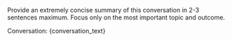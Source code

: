 Provide an extremely concise summary of this conversation in 2-3 sentences maximum. Focus only on the most important topic and outcome.

Conversation:
{conversation_text}